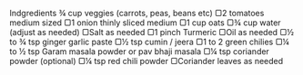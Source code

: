 Indgredients
¾ cup veggies (carrots, peas, beans etc)
▢2 tomatoes medium sized
▢1 onion thinly sliced medium
▢1 cup oats
▢¾ cup water (adjust as needed)
▢Salt as needed
▢1 pinch Turmeric
▢Oil as needed
▢½ to ¾ tsp ginger garlic paste
▢½ tsp cumin / jeera
▢1 to 2 green chilies
▢¼ to ½ tsp Garam masala powder or pav bhaji masala
▢¼ tsp coriander powder (optional)
▢¼ tsp red chili powder
▢Coriander leaves as needed